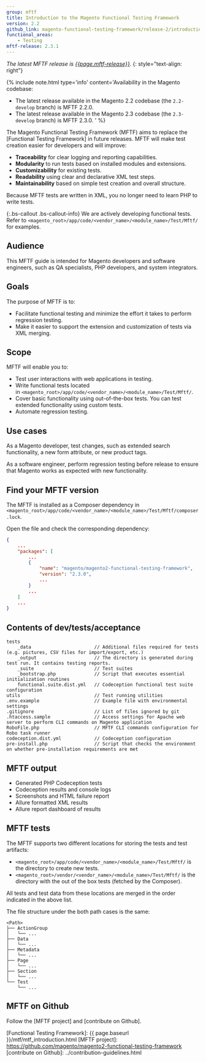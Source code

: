 ```yaml
---
group: mftf
title: Introduction to the Magento Functional Testing Framework
version: 2.2
github_link: magento-functional-testing-framework/release-2/introduction.md
functional_areas:
    - Testing
mftf-release: 2.3.1
---
```


_The latest MFTF release is [{{page.mftf-release}}]._
{: style="text-align: right"}

{% include note.html
type='info'
content='Availability in the Magento codebase:
- The latest release available in the Magento 2.2 codebase (the `2.2-develop` branch) is MFTF 2.2.0.
- The latest release available in the Magento 2.3 codebase (the `2.3-develop` branch) is MFTF 2.3.0.
'
%}

The Magento Functional Testing Framework (MFTF) aims to replace the [Functional Testing Framework] in future releases.
MFTF will make test creation easier for developers and will improve:

* **Traceability** for clear logging and reporting capabilities.
* **Modularity** to run tests based on installed modules and extensions.
* **Customizability** for existing tests.
* **Readability** using clear and declarative XML test steps.
* **Maintainability** based on simple test creation and overall structure.

Because MFTF tests are written in XML, you no longer need to learn PHP to write tests.

{:.bs-callout .bs-callout-info}
We are actively developing functional tests.
Refer to `<magento_root>/app/code/<vendor_name>/<module_name>/Test/Mftf/` for examples.

## Audience

This MFTF guide is intended for Magento developers and software engineers, such as QA specialists, PHP developers, and system integrators.

## Goals

The purpose of MFTF is to:
-   Facilitate functional testing and minimize the effort it takes to perform regression testing.
-   Make it easier to support the extension and customization of tests via XML merging.

## Scope

MFTF will enable you to:

-   Test user interactions with web applications in testing.
-   Write functional tests located in `<magento_root>/app/code/<vendor_name>/<module_name>/Test/Mftf/`.
-   Cover basic functionality using out-of-the-box tests. You can test extended functionality using custom tests.
-   Automate regression testing.

## Use cases

As a Magento developer, test changes, such as extended search functionality, a new form attribute, or new product tags.

As a software engineer, perform regression testing before release to ensure that Magento works as expected with new functionality.

## Find your MFTF version

The MFTF is installed as a Composer dependency in `<magento_root>/app/code/<vendor_name>/<module_name>/Test/Mftf/composer.lock`.

Open the file and check the corresponding dependency:

```json
{
    ...
    "packages": [
        ...
        {
            "name": "magento/magento2-functional-testing-framework",
            "version": "2.3.0",
            ...
        }
        ...
    ]
    ...
}
```

## Contents of dev/tests/acceptance

```
tests
    _data                       // Additional files required for tests (e.g. pictures, CSV files for import/export, etc.)
    _output                     // The directory is generated during test run. It contains testing reports.
    _suite                      // Test suites
    _bootstrap.php              // Script that executes essential initialization routines
    functional.suite.dist.yml   // Codeception functional test suite configuration
utils                           // Test running utilities
.env.example                    // Example file with environmental settings
.gitignore                      // List of files ignored by git
.htaccess.sample                // Access settings for Apache web server to perform CLI commands on Magento application
RoboFile.php                    // MFTF CLI commands configuration for Robo task runner
codeception.dist.yml            // Codeception configuration
pre-install.php                 // Script that checks the environment on whether pre-installation requirements are met
```

## MFTF output

- Generated PHP Codeception tests
- Codeception results and console logs
- Screenshots and HTML failure report
- Allure formatted XML results
- Allure report dashboard of results

## MFTF tests

The MFTF supports two different locations for storing the tests and test artifacts:
- `<magento_root>/app/code/<vendor_name>/<module_name>/Test/Mftf/` is the directory to create new tests.
- `<magento_root>/vendor/<vendor_name>/<module_name>/Test/Mftf/` is the directory with the out of the box tests (fetched by the Composer).

All tests and test data from these locations are merged in the order indicated in the above list.

The file structure under the both path cases is the same:
```
<Path>
├── ActionGroup
│   └── ...
├── Data
│   └── ...
├── Metadata
│   └── ...
├── Page
│   └── ...
├── Section
│   └── ...
└── Test
    └── ...
```

## MFTF on Github

Follow the [MFTF project] and [contribute on Github].


<!-- Link definitions -->
[Functional Testing Framework]: {{ page.baseurl }}/mtf/mtf_introduction.html
[MFTF project]: https://github.com/magento/magento2-functional-testing-framework
[contribute on Github]: ../contribution-guidelines.html

[{{page.mftf-release}}]: https://github.com/magento/magento2-functional-testing-framework/releases/tag/{{page.mftf-release}}